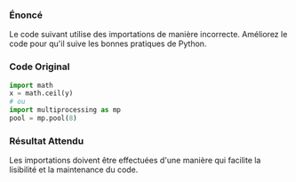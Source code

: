 ### Énoncé

Le code suivant utilise des importations de manière incorrecte. Améliorez le code pour qu'il suive les bonnes pratiques de Python.

### Code Original

```python
import math
x = math.ceil(y)
# ou
import multiprocessing as mp
pool = mp.pool(8)
```

### Résultat Attendu

Les importations doivent être effectuées d'une manière qui facilite la lisibilité et la maintenance du code.